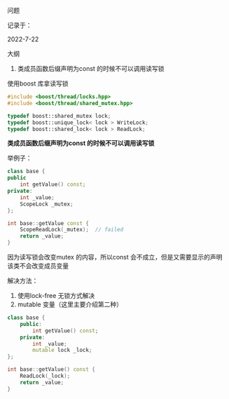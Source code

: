 问题

记录于：

2022-7-22

大纲

1. 类成员函数后缀声明为const 的时候不可以调用读写锁

使用boost 库拿读写锁

```cpp
#include <boost/thread/locks.hpp>
#include <boost/thread/shared_mutex.hpp>

typedef boost::shared_mutex lock;
typedef boost::unique_lock< lock > WriteLock;
typedef boost::shared_lock< lock > ReadLock;
```



**类成员函数后缀声明为const 的时候不可以调用读写锁**

举例子：

```cpp
class base {
public
    int getValue() const;
private:
    int _value;
    ScopeLock _mutex;
};

int base::getValue const {
    ScopeReadLock(_mutex);	// failed
    return _value;
}
```

因为读写锁会改变mutex 的内容，所以const 会不成立，但是又需要显示的声明该类不会改变成员变量



解决方法：

1. 使用lock-free 无锁方式解决
2. mutable 变量（这里主要介绍第二种）



```c++
class base {
    public:
        int getValue() const;
    private:
        int _value;
        mutable lock _lock;
};

int base::getValue() const {
    ReadLock(_lock);
    return _value;
}
```

